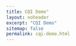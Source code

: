 ```yaml
---
title: CQI Demo"
layout: noheader
excerpt: "CQI Demo"
sitemap: false
permalink: cqi-demo.html
---
```


<div id="observablehq-viewof-m1-ede234bb"></div>
<div id="observablehq-viewof-m2-ede234bb"></div>
<div id="observablehq-viewof-m3-ede234bb"></div>
<div id="observablehq-viewof-m4-ede234bb"></div>
<div id="observablehq-viewof-m5-ede234bb"></div>
<div id="observablehq-viewof-m6-ede234bb"></div>
<div id="observablehq-viewof-m7-ede234bb"></div>
<div id="observablehq-viewof-m8-ede234bb"></div>
<div id="observablehq-viewof-m9-ede234bb"></div>
<div id="observablehq-viewof-data-ede234bb"></div>
<div id="observablehq-viewof-excel_input-ede234bb"></div>
<div id="observablehq-chart1-ede234bb"></div>
<div id="observablehq-summary-ede234bb"></div>


<link rel="stylesheet" href="https://cdn.jsdelivr.net/npm/@observablehq/inspector@5/dist/inspector.css">
<script type="module">
import {Runtime, Inspector} from "https://cdn.jsdelivr.net/npm/@observablehq/runtime@5/dist/runtime.js";
import define from "https://api.observablehq.com/d/1d7a5c177318dc8a@1296.js?v=4";
new Runtime().module(define, name => {
  if (name === "viewof m1") return new Inspector(document.querySelector("#observablehq-viewof-m1-ede234bb"));
  if (name === "viewof m2") return new Inspector(document.querySelector("#observablehq-viewof-m2-ede234bb"));
  if (name === "viewof m3") return new Inspector(document.querySelector("#observablehq-viewof-m3-ede234bb"));
  if (name === "viewof m4") return new Inspector(document.querySelector("#observablehq-viewof-m4-ede234bb"));
  if (name === "viewof m5") return new Inspector(document.querySelector("#observablehq-viewof-m5-ede234bb"));
  if (name === "viewof m6") return new Inspector(document.querySelector("#observablehq-viewof-m6-ede234bb"));
  if (name === "viewof m7") return new Inspector(document.querySelector("#observablehq-viewof-m7-ede234bb"));
  if (name === "viewof m8") return new Inspector(document.querySelector("#observablehq-viewof-m8-ede234bb"));
  if (name === "viewof m9") return new Inspector(document.querySelector("#observablehq-viewof-m9-ede234bb"));
  if (name === "viewof data") return new Inspector(document.querySelector("#observablehq-viewof-data-ede234bb"));
  if (name === "viewof excel_input") return new Inspector(document.querySelector("#observablehq-viewof-excel_input-ede234bb"));
  if (name === "chart1") return new Inspector(document.querySelector("#observablehq-chart1-ede234bb"));
  if (name === "summary") return new Inspector(document.querySelector("#observablehq-summary-ede234bb"));
  return ["input_data","chart2","output_data","radius","xAxis","legend","angle","highlight","arc","arc_need"].includes(name);
});
</script>